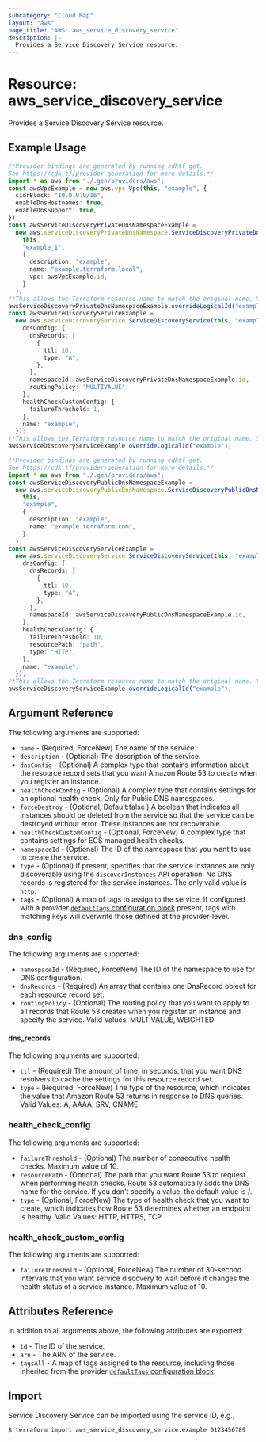 ```yaml
---
subcategory: "Cloud Map"
layout: "aws"
page_title: "AWS: aws_service_discovery_service"
description: |-
  Provides a Service Discovery Service resource.
---
```


# Resource: aws\_service\_discovery\_service

Provides a Service Discovery Service resource.

## Example Usage

```typescript
/*Provider bindings are generated by running cdktf get.
See https://cdk.tf/provider-generation for more details.*/
import * as aws from "./.gen/providers/aws";
const awsVpcExample = new aws.vpc.Vpc(this, "example", {
  cidrBlock: "10.0.0.0/16",
  enableDnsHostnames: true,
  enableDnsSupport: true,
});
const awsServiceDiscoveryPrivateDnsNamespaceExample =
  new aws.serviceDiscoveryPrivateDnsNamespace.ServiceDiscoveryPrivateDnsNamespace(
    this,
    "example_1",
    {
      description: "example",
      name: "example.terraform.local",
      vpc: awsVpcExample.id,
    }
  );
/*This allows the Terraform resource name to match the original name. You can remove the call if you don't need them to match.*/
awsServiceDiscoveryPrivateDnsNamespaceExample.overrideLogicalId("example");
const awsServiceDiscoveryServiceExample =
  new aws.serviceDiscoveryService.ServiceDiscoveryService(this, "example_2", {
    dnsConfig: {
      dnsRecords: [
        {
          ttl: 10,
          type: "A",
        },
      ],
      namespaceId: awsServiceDiscoveryPrivateDnsNamespaceExample.id,
      routingPolicy: "MULTIVALUE",
    },
    healthCheckCustomConfig: {
      failureThreshold: 1,
    },
    name: "example",
  });
/*This allows the Terraform resource name to match the original name. You can remove the call if you don't need them to match.*/
awsServiceDiscoveryServiceExample.overrideLogicalId("example");

```

```typescript
/*Provider bindings are generated by running cdktf get.
See https://cdk.tf/provider-generation for more details.*/
import * as aws from "./.gen/providers/aws";
const awsServiceDiscoveryPublicDnsNamespaceExample =
  new aws.serviceDiscoveryPublicDnsNamespace.ServiceDiscoveryPublicDnsNamespace(
    this,
    "example",
    {
      description: "example",
      name: "example.terraform.com",
    }
  );
const awsServiceDiscoveryServiceExample =
  new aws.serviceDiscoveryService.ServiceDiscoveryService(this, "example_1", {
    dnsConfig: {
      dnsRecords: [
        {
          ttl: 10,
          type: "A",
        },
      ],
      namespaceId: awsServiceDiscoveryPublicDnsNamespaceExample.id,
    },
    healthCheckConfig: {
      failureThreshold: 10,
      resourcePath: "path",
      type: "HTTP",
    },
    name: "example",
  });
/*This allows the Terraform resource name to match the original name. You can remove the call if you don't need them to match.*/
awsServiceDiscoveryServiceExample.overrideLogicalId("example");

```

## Argument Reference

The following arguments are supported:

* `name` - (Required, ForceNew) The name of the service.
* `description` - (Optional) The description of the service.
* `dnsConfig` - (Optional) A complex type that contains information about the resource record sets that you want Amazon Route 53 to create when you register an instance.
* `healthCheckConfig` - (Optional) A complex type that contains settings for an optional health check. Only for Public DNS namespaces.
* `forceDestroy` - (Optional, Default:false ) A boolean that indicates all instances should be deleted from the service so that the service can be destroyed without error. These instances are not recoverable.
* `healthCheckCustomConfig` - (Optional, ForceNew) A complex type that contains settings for ECS managed health checks.
* `namespaceId` - (Optional) The ID of the namespace that you want to use to create the service.
* `type` - (Optional) If present, specifies that the service instances are only discoverable using the `discoverInstances` API operation. No DNS records is registered for the service instances. The only valid value is `http`.
* `tags` - (Optional) A map of tags to assign to the service. If configured with a provider [`defaultTags` configuration block](https://registry.terraform.io/providers/hashicorp/aws/latest/docs#default_tags-configuration-block) present, tags with matching keys will overwrite those defined at the provider-level.

### dns\_config

The following arguments are supported:

* `namespaceId` - (Required, ForceNew) The ID of the namespace to use for DNS configuration.
* `dnsRecords` - (Required) An array that contains one DnsRecord object for each resource record set.
* `routingPolicy` - (Optional) The routing policy that you want to apply to all records that Route 53 creates when you register an instance and specify the service. Valid Values: MULTIVALUE, WEIGHTED

#### dns\_records

The following arguments are supported:

* `ttl` - (Required) The amount of time, in seconds, that you want DNS resolvers to cache the settings for this resource record set.
* `type` - (Required, ForceNew) The type of the resource, which indicates the value that Amazon Route 53 returns in response to DNS queries. Valid Values: A, AAAA, SRV, CNAME

### health\_check\_config

The following arguments are supported:

* `failureThreshold` - (Optional) The number of consecutive health checks. Maximum value of 10.
* `resourcePath` - (Optional) The path that you want Route 53 to request when performing health checks. Route 53 automatically adds the DNS name for the service. If you don't specify a value, the default value is /.
* `type` - (Optional, ForceNew) The type of health check that you want to create, which indicates how Route 53 determines whether an endpoint is healthy. Valid Values: HTTP, HTTPS, TCP

### health\_check\_custom\_config

The following arguments are supported:

* `failureThreshold` - (Optional, ForceNew) The number of 30-second intervals that you want service discovery to wait before it changes the health status of a service instance.  Maximum value of 10.

## Attributes Reference

In addition to all arguments above, the following attributes are exported:

* `id` - The ID of the service.
* `arn` - The ARN of the service.
* `tagsAll` - A map of tags assigned to the resource, including those inherited from the provider [`defaultTags` configuration block](https://registry.terraform.io/providers/hashicorp/aws/latest/docs#default_tags-configuration-block).

## Import

Service Discovery Service can be imported using the service ID, e.g.,

```console
$ terraform import aws_service_discovery_service.example 0123456789
```
